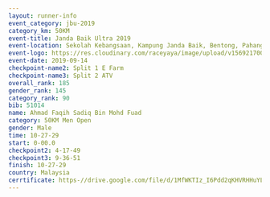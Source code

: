 ```yaml
---
layout: runner-info 
event_category: jbu-2019 
category_km: 50KM 
event-title: Janda Baik Ultra 2019  
event-location: Sekolah Kebangsaan, Kampung Janda Baik, Bentong, Pahang, Malaysia 
event-logo: https://res.cloudinary.com/raceyaya/image/upload/v1569217009/logo/janda-baik_vch1pc.jpg 
event-date: 2019-09-14 
checkpoint-name2: Split 1 E Farm 
checkpoint-name3: Split 2 ATV 
overall_rank: 185
gender_rank: 145
category_rank: 90
bib: 51014
name: Ahmad Faqih Sadiq Bin Mohd Fuad
category: 50KM Men Open
gender: Male
time: 10-27-29
start: 0-00.0
checkpoint2: 4-17-49
checkpoint3: 9-36-51
finish: 10-27-29
country: Malaysia
cerrtificate: https-//drive.google.com/file/d/1MfWKTIz_I6Pdd2qKHVRHHuYLSXLpjCCy/view?usp=sharing
---
```

